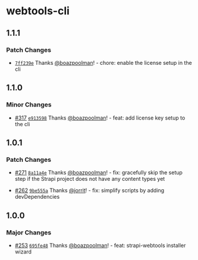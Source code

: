 # webtools-cli

## 1.1.1

### Patch Changes

- [`7ff239e`](https://github.com/pluginpal/strapi-webtools/commit/7ff239e78c7102e375afc711fb9b9af52c674c1e) Thanks [@boazpoolman](https://github.com/boazpoolman)! - chore: enable the license setup in the cli

## 1.1.0

### Minor Changes

- [#317](https://github.com/pluginpal/strapi-webtools/pull/317) [`e913598`](https://github.com/pluginpal/strapi-webtools/commit/e91359874df631fddd8c8ea3ef958805a511f4c8) Thanks [@boazpoolman](https://github.com/boazpoolman)! - feat: add license key setup to the cli

## 1.0.1

### Patch Changes

- [#271](https://github.com/pluginpal/strapi-webtools/pull/271) [`8a11a4e`](https://github.com/pluginpal/strapi-webtools/commit/8a11a4ef53b1202a7f88f71247158623b8ae1eb9) Thanks [@boazpoolman](https://github.com/boazpoolman)! - fix: gracefully skip the setup step if the Strapi project does not have any content types yet

- [#262](https://github.com/pluginpal/strapi-webtools/pull/262) [`9be555a`](https://github.com/pluginpal/strapi-webtools/commit/9be555a65e8eb7c5291c0210ce58115a847d3297) Thanks [@jorrit](https://github.com/jorrit)! - fix: simplify scripts by adding devDependencies

## 1.0.0

### Major Changes

- [#253](https://github.com/pluginpal/strapi-webtools/pull/253) [`695fe48`](https://github.com/pluginpal/strapi-webtools/commit/695fe482f8ccb2b7ab0fa1e420445a06065792de) Thanks [@boazpoolman](https://github.com/boazpoolman)! - feat: strapi-webtools installer wizard
